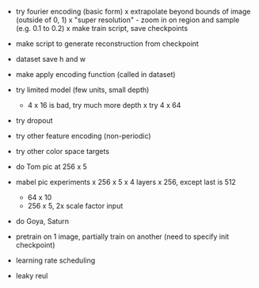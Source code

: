 - try fourier encoding (basic form)
x extrapolate beyond bounds of image (outside of 0, 1)
x "super resolution" - zoom in on region and sample (e.g. 0.1 to 0.2)
x make train script, save checkpoints
- make script to generate reconstruction from checkpoint
- dataset save h and w
- make apply encoding function (called in dataset)
- try limited model (few units, small depth)
  - 4 x 16 is bad, try much more depth
  x try 4 x 64

- try dropout
- try other feature encoding (non-periodic)
- try other color space targets

- do Tom pic at 256 x 5
- mabel pic experiments
	x 256 x 5
	x 4 layers x 256, except last is 512
	- 64 x 10
	- 256 x 5, 2x scale factor input
- do Goya, Saturn

- pretrain on 1 image, partially train on another (need to specify init checkpoint)
- learning rate scheduling
- leaky reul
